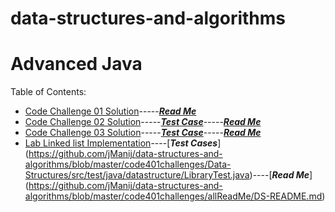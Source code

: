# data-structures-and-algorithms
# Advanced Java

Table of Contents:
- [Code Challenge 01 Solution](code401challenges/src/main/java/code401challenges/ArrayReverse.java)-----[***Read Me***](code401challenges/allReadMe/lab01-README.md)
- [Code Challenge 02 Solution](code401challenges/src/main/java/code401challenges/ArrayShift.java)-----[***Test Case***](code401challenges/src/test/java/code401challenges/LibraryTest.java)-----[***Read Me***](code401challenges/allReadMe/lab02-README.md)
- [Code Challenge 03 Solution](code401challenges/src/main/java/code401challenges/BinarySearch.java)-----[***Test Case***](code401challenges/src/test/java/code401challenges/BinarySearchTest.java)-----[***Read Me***](code401challenges/allReadMe/lab03-README.md)
- [Lab Linked list Implementation](https://github.com/jManij/data-structures-and-algorithms/blob/master/code401challenges/Data-Structures/src/main/java/datastructure/Library.java)----[***Test Cases***]
(https://github.com/jManij/data-structures-and-algorithms/blob/master/code401challenges/Data-Structures/src/test/java/datastructure/LibraryTest.java)----[***Read Me***]
(https://github.com/jManij/data-structures-and-algorithms/blob/master/code401challenges/allReadMe/DS-README.md)
